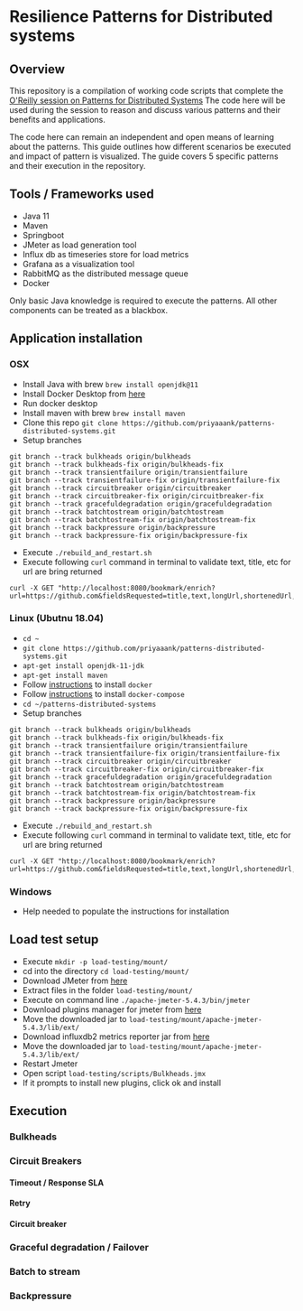 # Resilience Patterns for Distributed systems

## Overview

This repository is a compilation of working code scripts that complete the [O'Reilly session on Patterns for Distributed Systems](https://learning.oreilly.com/live-events/design-patterns-for-distributed-systems/0636920061982/0636920061981/) The code here will be used during the session to reason and discuss various patterns and their benefits and applications. 

The code here can remain an independent and open means of learning about the patterns. This guide outlines how different scenarios be executed and impact of pattern is visualized. The guide covers 5 specific patterns and their execution in the repository. 

## Tools / Frameworks used

* Java 11
* Maven
* Springboot 
* JMeter as load generation tool
* Influx db as timeseries store for load metrics
* Grafana as a visualization tool
* RabbitMQ as the distributed message queue
* Docker

Only basic Java knowledge is required to execute the patterns. All other components can be treated as a blackbox. 

## Application installation

### OSX

* Install Java with brew `brew install openjdk@11`
* Install Docker Desktop from [here](https://hub.docker.com/editions/community/docker-ce-desktop-mac)
* Run docker desktop
* Install maven with brew `brew install maven`
* Clone this repo `git clone https://github.com/priyaaank/patterns-distributed-systems.git` 
* Setup branches
```
git branch --track bulkheads origin/bulkheads
git branch --track bulkheads-fix origin/bulkheads-fix
git branch --track transientfailure origin/transientfailure
git branch --track transientfailure-fix origin/transientfailure-fix
git branch --track circuitbreaker origin/circuitbreaker
git branch --track circuitbreaker-fix origin/circuitbreaker-fix
git branch --track gracefuldegradation origin/gracefuldegradation
git branch --track batchtostream origin/batchtostream
git branch --track batchtostream-fix origin/batchtostream-fix
git branch --track backpressure origin/backpressure
git branch --track backpressure-fix origin/backpressure-fix
```
* Execute `./rebuild_and_restart.sh`
* Execute following `curl` command in terminal to validate text, title, etc for url are bring returned
```
curl -X GET "http://localhost:8080/bookmark/enrich?url=https://github.com&fieldsRequested=title,text,longUrl,shortenedUrl,tags"
```
  
### Linux (Ubutnu 18.04)

* `cd ~`
* `git clone https://github.com/priyaaank/patterns-distributed-systems.git`
* `apt-get install openjdk-11-jdk`
* `apt-get install maven`
* Follow [instructions](https://www.digitalocean.com/community/tutorials/how-to-install-and-use-docker-on-ubuntu-18-04) to install `docker`
* Follow [instructions](https://linuxhostsupport.com/blog/how-to-install-and-configure-docker-compose-on-ubuntu-20-04/) to install `docker-compose` 
* `cd ~/patterns-distributed-systems`
* Setup branches
```
git branch --track bulkheads origin/bulkheads
git branch --track bulkheads-fix origin/bulkheads-fix
git branch --track transientfailure origin/transientfailure
git branch --track transientfailure-fix origin/transientfailure-fix
git branch --track circuitbreaker origin/circuitbreaker
git branch --track circuitbreaker-fix origin/circuitbreaker-fix
git branch --track gracefuldegradation origin/gracefuldegradation
git branch --track batchtostream origin/batchtostream
git branch --track batchtostream-fix origin/batchtostream-fix
git branch --track backpressure origin/backpressure
git branch --track backpressure-fix origin/backpressure-fix
```
* Execute `./rebuild_and_restart.sh`
* Execute following `curl` command in terminal to validate text, title, etc for url are bring returned
```
curl -X GET "http://localhost:8080/bookmark/enrich?url=https://github.com&fieldsRequested=title,text,longUrl,shortenedUrl,tags"
```


### Windows 

* Help needed to populate the instructions for installation

## Load test setup

* Execute `mkdir -p load-testing/mount/`
* cd into the directory `cd load-testing/mount/`
* Download JMeter from [here](https://dlcdn.apache.org//jmeter/binaries/apache-jmeter-5.4.3.tgz)
* Extract files in the folder `load-testing/mount/`
* Execute on command line `./apache-jmeter-5.4.3/bin/jmeter`
* Download plugins manager for jmeter from [here](https://jmeter-plugins.org/get/)
* Move the downloaded jar to `load-testing/mount/apache-jmeter-5.4.3/lib/ext/`
* Download influxdb2 metrics reporter jar from [here](https://github.com/mderevyankoaqa/jmeter-influxdb2-listener-plugin/releases/download/v1.5/jmeter-plugin-influxdb2-listener-1.5-all.jar)
* Move the downloaded jar to `load-testing/mount/apache-jmeter-5.4.3/lib/ext/`
* Restart Jmeter
* Open script `load-testing/scripts/Bulkheads.jmx`
* If it prompts to install new plugins, click ok and install



## Execution


### Bulkheads

### Circuit Breakers

#### Timeout / Response SLA

#### Retry

#### Circuit breaker

### Graceful degradation / Failover

### Batch to stream

### Backpressure


